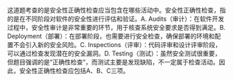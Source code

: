 这道题考查的是安全性正确性检查应当包含在哪些活动中。安全性正确性检查，指的是在不同阶段对软件的安全性进行评估和验证。A. Audits（审计）：在软件开发过程中，安全性审计是非常重要的环节，用于核查系统安全要求是否得到满足。B. Deployment（部署）：在部署阶段，也需要进行安全检查，确保部署的环境和配置不会引入新的安全风险。C. Inspections（评审）：代码评审和设计评审阶段，可以通过检查发现潜在的安全漏洞。D. Testing（测试）：虽然安全测试很重要，但题目强调的是“正确性检查”，而测试主要是发现缺陷，不一定属于检查活动。因此，安全性正确性检查应包括A、B、C三项。